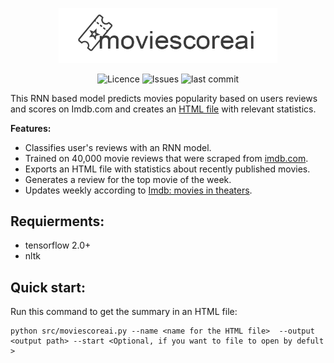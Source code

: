 <p align="center">
<img alt="Movie Score ai" src="assets/icon.png" width="350">
</p>
 
<p align="center">
<img alt="Licence" src=https://img.shields.io/github/license/lironbdolah/moviescoreai>
 <img alt="Issues" src=https://img.shields.io/github/issues/lironbdolah/moviescoreai>
 <img alt="last commit" src=https://img.shields.io/github/last-commit/lironbdolah/moviescoreai>

</p>

This RNN based model predicts movies popularity based on users reviews and scores on Imdb.com and creates an [HTML file](http://htmlpreview.github.io/?https://github.com/lironbdolah/moviescoreai/blob/main/runs/example/test.html) with relevant statistics. <br />



**Features:**

- Classifies user's reviews with an RNN model.
- Trained on 40,000 movie reviews that were scraped from [imdb.com](https://www.imdb.com).
- Exports an HTML file with statistics about recently published movies.
- Generates a review for the top movie of the week.
- Updates weekly according to [Imdb: movies in theaters](https://www.imdb.com/movies-in-theaters/?ref_=nv_mv_inth).


## Requierments:
- tensorflow 2.0+
- nltk

## Quick start:
Run this command to get the summary in an HTML file:

```shell
python src/moviescoreai.py --name <name for the HTML file>  --output <output path> --start <Optional, if you want to file to open by defult >
```
